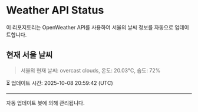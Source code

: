 
# Weather API Status

이 리포지토리는 OpenWeather API를 사용하여 서울의 날씨 정보를 자동으로 업데이트합니다.

## 현재 서울 날씨
> 서울의 현재 날씨: overcast clouds, 온도: 20.03°C, 습도: 72%

⏳ 업데이트 시간: 2025-10-08 20:59:42 (UTC)

---
자동 업데이트 봇에 의해 관리됩니다.
